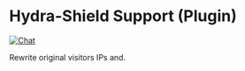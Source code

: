 # Hydra-Shield Support (Plugin)

[![Chat](https://img.shields.io/discord/999775052885135480?color=5865f2&label=Discord&logo=discord&logoColor=fff&style=flat-square)](https://discord.gg/anti-ddos)

Rewrite original visitors IPs and.
